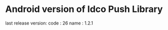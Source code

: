 Android version of Idco Push Library
====================================
last release version:
 code : 26
 name : 1.2.1